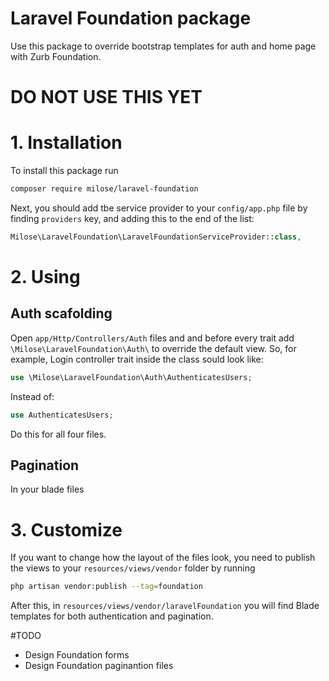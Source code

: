 # Laravel Foundation package
Use this package to override bootstrap templates for auth and home page with Zurb Foundation.

# DO NOT USE THIS YET

# 1. Installation
To install this package run
```bash
composer require milose/laravel-foundation
```

Next, you should add tbe service provider to your `config/app.php` file by finding `providers` key, and adding this to the end of the list:
```php
Milose\LaravelFoundation\LaravelFoundationServiceProvider::class,
```

# 2. Using
## Auth scafolding
Open `app/Http/Controllers/Auth` files and and before every trait add `\Milose\LaravelFoundation\Auth\` to override the default view. So, for example, Login controller trait inside the class sould look like:
```php
use \Milose\LaravelFoundation\Auth\AuthenticatesUsers;
```
Instead of:
```php
use AuthenticatesUsers;
```
Do this for all four files.

## Pagination
In your blade files

# 3. Customize
If you want to change how the layout of the files look, you need to publish the views to your `resources/views/vendor` folder by running
```bash
php artisan vendor:publish --tag=foundation
```
After this, in `resources/views/vendor/laravelFoundation` you will find Blade templates for both authentication and pagination.

#TODO
- Design Foundation forms
- Design Foundation paginantion files
